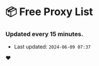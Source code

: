 # :package: Free Proxy List
### Updated every 15 minutes.

- Last updated: `2024-06-09 07:37`

:heart:
